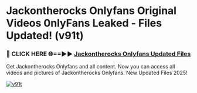 # Jackontherocks Onlyfans Original Videos 0nlyFans Leaked - Files Updated! (v91t)

<h3>🔴 CLICK HERE 🌐==►► <a href="https://tinyurl.com/ehrbuxhb" rel="nofollow">Jackontherocks Onlyfans Updated Files</a></h3>

Get Jackontherocks Onlyfans and all content. Now you can access all videos and pictures of Jackontherocks Onlyfans. New Updated Files 2025!

[![v91t](https://i.imgur.com/lVYEuWS.gif)](https://tinyurl.com/ehrbuxhb)

